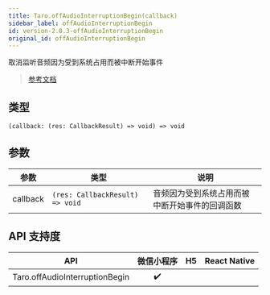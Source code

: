 ```yaml
---
title: Taro.offAudioInterruptionBegin(callback)
sidebar_label: offAudioInterruptionBegin
id: version-2.0.3-offAudioInterruptionBegin
original_id: offAudioInterruptionBegin
---
```


取消监听音频因为受到系统占用而被中断开始事件

> [参考文档](https://developers.weixin.qq.com/miniprogram/dev/api/base/app/app-event/wx.offAudioInterruptionBegin.html)

## 类型

```tsx
(callback: (res: CallbackResult) => void) => void
```

## 参数

| 参数 | 类型 | 说明 |
| --- | --- | --- |
| callback | `(res: CallbackResult) => void` | 音频因为受到系统占用而被中断开始事件的回调函数 |

## API 支持度

| API | 微信小程序 | H5 | React Native |
| :---: | :---: | :---: | :---: |
| Taro.offAudioInterruptionBegin | ✔️ |  |  |
